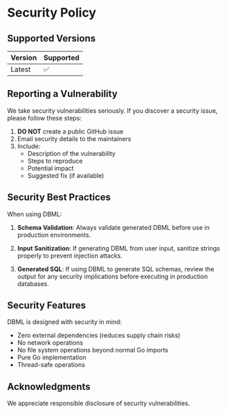 # Security Policy

## Supported Versions

| Version | Supported          |
| ------- | ------------------ |
| Latest  | :white_check_mark: |

## Reporting a Vulnerability

We take security vulnerabilities seriously. If you discover a security issue, please follow these steps:

1. **DO NOT** create a public GitHub issue
2. Email security details to the maintainers
3. Include:
   - Description of the vulnerability
   - Steps to reproduce
   - Potential impact
   - Suggested fix (if available)

## Security Best Practices

When using DBML:

1. **Schema Validation**: Always validate generated DBML before use in production environments.

2. **Input Sanitization**: If generating DBML from user input, sanitize strings properly to prevent injection attacks.

3. **Generated SQL**: If using DBML to generate SQL schemas, review the output for any security implications before executing in production databases.

## Security Features

DBML is designed with security in mind:

- Zero external dependencies (reduces supply chain risks)
- No network operations
- No file system operations beyond normal Go imports
- Pure Go implementation
- Thread-safe operations

## Acknowledgments

We appreciate responsible disclosure of security vulnerabilities.
